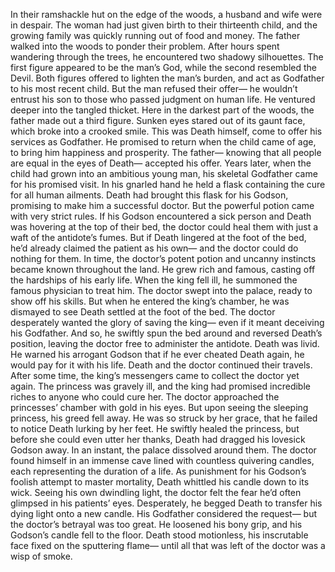 In their ramshackle hut  on the edge of the woods, a husband and wife were in despair. The woman had just given birth  to their thirteenth child, and the growing family was quickly  running out of food and money. The father walked into the woods  to ponder their problem. After hours spent wandering  through the trees, he encountered two shadowy silhouettes. The first figure appeared  to be the man’s God, while the second resembled the Devil. Both figures offered to lighten  the man’s burden, and act as Godfather  to his most recent child. But the man refused their offer— he wouldn’t entrust his son to those  who passed judgment on human life. He ventured deeper  into the tangled thicket. Here in the darkest part of the woods,  the father made out a third figure. Sunken eyes stared out of its gaunt face,  which broke into a crooked smile. This was Death himself,  come to offer his services as Godfather. He promised to return  when the child came of age, to bring him happiness and prosperity. The father— knowing that all people  are equal in the eyes of Death— accepted his offer. Years later, when the child had grown  into an ambitious young man, his skeletal Godfather  came for his promised visit. In his gnarled hand  he held a flask containing the cure for all human ailments. Death had brought this flask  for his Godson, promising to make him a successful doctor. But the powerful potion  came with very strict rules. If his Godson encountered a sick person and Death was hovering  at the top of their bed, the doctor could heal them with  just a waft of the antidote’s fumes. But if Death lingered  at the foot of the bed, he’d already claimed the patient  as his own— and the doctor could do nothing for them. In time, the doctor’s potent potion  and uncanny instincts became known throughout the land. He grew rich and famous, casting off  the hardships of his early life. When the king fell ill, he summoned  the famous physician to treat him. The doctor swept into the palace,  ready to show off his skills. But when he entered the king’s chamber, he was dismayed to see Death  settled at the foot of the bed. The doctor desperately wanted the glory  of saving the king— even if it meant deceiving his Godfather. And so, he swiftly spun the bed around  and reversed Death’s position, leaving the doctor free  to administer the antidote. Death was livid. He warned his arrogant Godson  that if he ever cheated Death again, he would pay for it with his life. Death and the doctor  continued their travels. After some time, the king’s messengers  came to collect the doctor yet again. The princess was gravely ill, and the king had promised incredible  riches to anyone who could cure her. The doctor approached the princesses’  chamber with gold in his eyes. But upon seeing the sleeping princess,  his greed fell away. He was so struck by her grace, that he failed to notice  Death lurking by her feet. He swiftly healed the princess, but before she could even utter  her thanks, Death had dragged  his lovesick Godson away. In an instant,  the palace dissolved around them. The doctor found himself  in an immense cave lined with countless quivering candles, each representing the duration of a life. As punishment for his Godson’s  foolish attempt to master mortality, Death whittled his candle  down to its wick. Seeing his own dwindling light, the doctor felt the fear  he’d often glimpsed in his patients’ eyes. Desperately, he begged Death to transfer  his dying light onto a new candle. His Godfather considered the request—  but the doctor’s betrayal was too great. He loosened his bony grip,  and his Godson’s candle fell to the floor. Death stood motionless, his inscrutable face  fixed on the sputtering flame— until all that was left of the doctor  was a wisp of smoke. 